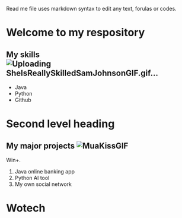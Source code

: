 Read me file uses markdown syntax to edit any text, forulas or codes.

# Welcome to my respository

## My skills ![Uploading SheIsReallySkilledSamJohnsonGIF.gif…]()

- Java
- Python
- Github

# Second level heading

## My major projects ![MuaKissGIF](https://github.com/anastasiiayevt/wotech/assets/109033269/135f35ce-15fa-408b-b21c-7fa60ade19dd)
Win+.

1. Java online banking app
2. Python AI tool
3. My own social network

# Wotech
